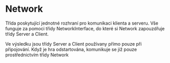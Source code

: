 # Network #

Třída poskytující jednotné rozhraní pro komunikaci klienta a serveru. Vše funguje za pomoci třídy NetworkInterface, do které si Network zapouzdřuje třídy Server a Client.

Ve výsledku jsou třídy Server a Client používany přímo pouze při připojování. Když je hra odstartována, komunikuje se již pouze prostřednictvím třídy Network